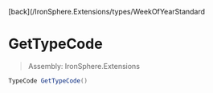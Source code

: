 ﻿

[back](/IronSphere.Extensions/types/WeekOfYearStandard

# GetTypeCode

> Assembly: IronSphere.Extensions

```csharp
TypeCode GetTypeCode()
```



 